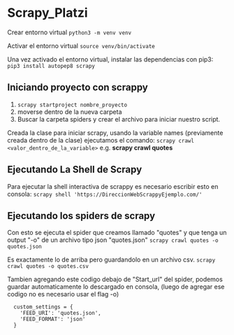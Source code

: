 # Scrapy_Platzi


Crear entorno virtual `python3 -m venv venv` 

Activar el entorno virtual `source venv/bin/activate` 

Una vez activado el entorno virtual, instalar las dependencias con pip3:
`pip3 install autopep8 scrapy` 


## Iniciando proyecto con scrappy

1. `scrapy startproject nombre_proyecto`
2. moverse dentro de la nueva carpeta
3. Buscar la carpeta spiders y crear el archivo para iniciar nuestro script. 

Creada la clase para iniciar scrapy, usando la variable names (previamente creada dentro de la clase)
ejecutamos el comando: `scrapy crawl <valor_dentro_de_la_variable>` e.g. __scrapy crawl quotes__


## Ejecutando La Shell de Scrapy

Para ejecutar la shell interactiva de scrappy es necesario escribir esto en consola: 
`scrapy shell 'https://DireccionWebScrappyEjemplo.com/'`

## Ejecutando los spiders de scrapy

Con esto se ejecuta el spider que creamos llamado "quotes" y que tenga un output "-o" de un archivo tipo json "quotes.json"
`scrapy crawl quotes -o quotes.json`

Es exactamente lo de arriba pero guardandolo en un archivo csv.
`scrapy crawl quotes -o quotes.csv`

Tambien agregando este codigo debajo de "Start_url" del spider, 
podemos guardar automaticamente lo descargado en consola, (luego de agregar ese codigo no es necesario usar el flag -o)

```
  custom_settings = { 
    'FEED_URI': 'quotes.json',
    'FEED_FORMAT': 'json'
  }
```